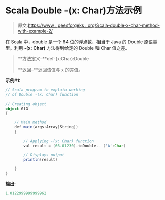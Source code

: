 # Scala Double -(x: Char)方法示例

> 原文:[https://www . geesforgeks . org/Scala-double-x-char-method-with-example-2/](https://www.geeksforgeeks.org/scala-double-x-char-method-with-example-2/)

在 Scala 中，double 是一个 64 位的浮点数，相当于 Java 的 Double 原语类型。利用 **-(x: Char)** 方法得到给定的 Double 和 Char 值之差。

> **方法定义–**def-(x:Char):Double
> 
> **返回–**返回该值与 x 的差值。

**示例#1:**

```scala
// Scala program to explain working 
// of Double -(x: Char) function

// Creating object
object GfG
{ 

    // Main method
    def main(args:Array[String])
    {

        // Applying -(x: Char) function
        val result = (66.01230).toDouble.- ('A':Char)

        // Displays output
        println(result)

    }
} 
```

**输出:**

```scala
1.0122999999999962

```
